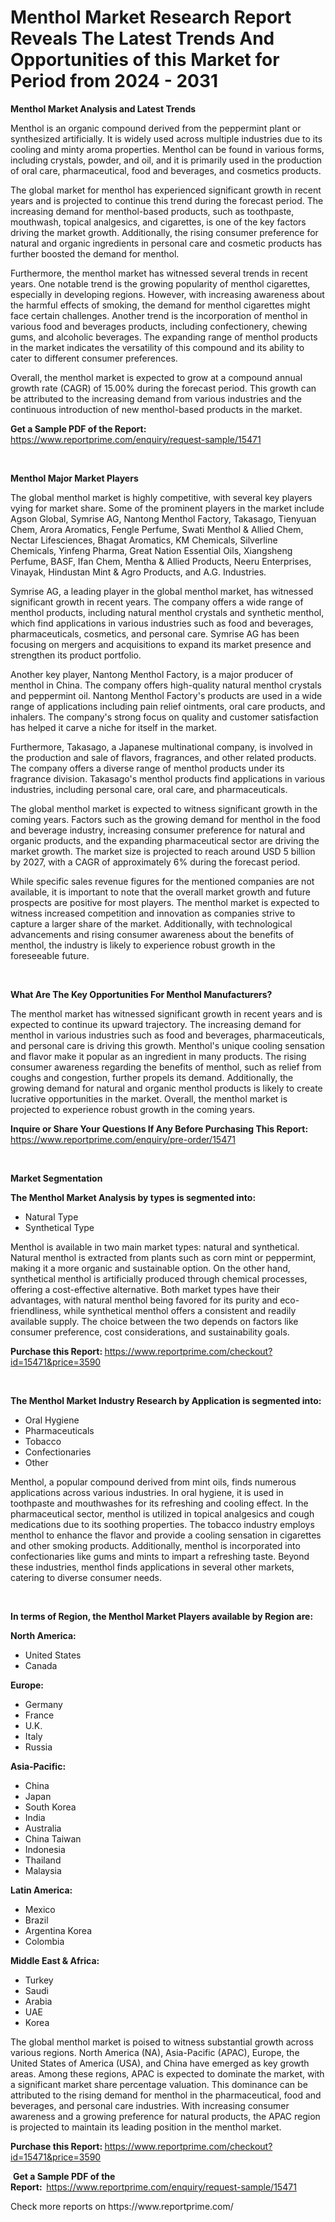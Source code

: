 <p><h1>Menthol Market Research Report Reveals The Latest Trends And Opportunities of this Market for Period from 2024 - 2031</h1></p><p><strong>Menthol Market Analysis and Latest Trends</strong></p>
<p><p>Menthol is an organic compound derived from the peppermint plant or synthesized artificially. It is widely used across multiple industries due to its cooling and minty aroma properties. Menthol can be found in various forms, including crystals, powder, and oil, and it is primarily used in the production of oral care, pharmaceutical, food and beverages, and cosmetics products.</p><p>The global market for menthol has experienced significant growth in recent years and is projected to continue this trend during the forecast period. The increasing demand for menthol-based products, such as toothpaste, mouthwash, topical analgesics, and cigarettes, is one of the key factors driving the market growth. Additionally, the rising consumer preference for natural and organic ingredients in personal care and cosmetic products has further boosted the demand for menthol.</p><p>Furthermore, the menthol market has witnessed several trends in recent years. One notable trend is the growing popularity of menthol cigarettes, especially in developing regions. However, with increasing awareness about the harmful effects of smoking, the demand for menthol cigarettes might face certain challenges. Another trend is the incorporation of menthol in various food and beverages products, including confectionery, chewing gums, and alcoholic beverages. The expanding range of menthol products in the market indicates the versatility of this compound and its ability to cater to different consumer preferences.</p><p>Overall, the menthol market is expected to grow at a compound annual growth rate (CAGR) of 15.00% during the forecast period. This growth can be attributed to the increasing demand from various industries and the continuous introduction of new menthol-based products in the market.</p></p>
<p><strong>Get a Sample PDF of the Report:&nbsp;</strong> <a href="https://www.reportprime.com/enquiry/request-sample/15471">https://www.reportprime.com/enquiry/request-sample/15471</a></p>
<p>&nbsp;</p>
<p><strong>Menthol Major Market Players</strong></p>
<p><p>The global menthol market is highly competitive, with several key players vying for market share. Some of the prominent players in the market include Agson Global, Symrise AG, Nantong Menthol Factory, Takasago, Tienyuan Chem, Arora Aromatics, Fengle Perfume, Swati Menthol & Allied Chem, Nectar Lifesciences, Bhagat Aromatics, KM Chemicals, Silverline Chemicals, Yinfeng Pharma, Great Nation Essential Oils, Xiangsheng Perfume, BASF, Ifan Chem, Mentha & Allied Products, Neeru Enterprises, Vinayak, Hindustan Mint & Agro Products, and A.G. Industries.</p><p>Symrise AG, a leading player in the global menthol market, has witnessed significant growth in recent years. The company offers a wide range of menthol products, including natural menthol crystals and synthetic menthol, which find applications in various industries such as food and beverages, pharmaceuticals, cosmetics, and personal care. Symrise AG has been focusing on mergers and acquisitions to expand its market presence and strengthen its product portfolio.</p><p>Another key player, Nantong Menthol Factory, is a major producer of menthol in China. The company offers high-quality natural menthol crystals and peppermint oil. Nantong Menthol Factory's products are used in a wide range of applications including pain relief ointments, oral care products, and inhalers. The company's strong focus on quality and customer satisfaction has helped it carve a niche for itself in the market.</p><p>Furthermore, Takasago, a Japanese multinational company, is involved in the production and sale of flavors, fragrances, and other related products. The company offers a diverse range of menthol products under its fragrance division. Takasago's menthol products find applications in various industries, including personal care, oral care, and pharmaceuticals.</p><p>The global menthol market is expected to witness significant growth in the coming years. Factors such as the growing demand for menthol in the food and beverage industry, increasing consumer preference for natural and organic products, and the expanding pharmaceutical sector are driving the market growth. The market size is projected to reach around USD 5 billion by 2027, with a CAGR of approximately 6% during the forecast period.</p><p>While specific sales revenue figures for the mentioned companies are not available, it is important to note that the overall market growth and future prospects are positive for most players. The menthol market is expected to witness increased competition and innovation as companies strive to capture a larger share of the market. Additionally, with technological advancements and rising consumer awareness about the benefits of menthol, the industry is likely to experience robust growth in the foreseeable future.</p></p>
<p>&nbsp;</p>
<p><strong>What Are The Key Opportunities For Menthol Manufacturers?</strong></p>
<p><p>The menthol market has witnessed significant growth in recent years and is expected to continue its upward trajectory. The increasing demand for menthol in various industries such as food and beverages, pharmaceuticals, and personal care is driving this growth. Menthol's unique cooling sensation and flavor make it popular as an ingredient in many products. The rising consumer awareness regarding the benefits of menthol, such as relief from coughs and congestion, further propels its demand. Additionally, the growing demand for natural and organic menthol products is likely to create lucrative opportunities in the market. Overall, the menthol market is projected to experience robust growth in the coming years.</p></p>
<p><strong>Inquire or Share Your Questions If Any Before Purchasing This Report:</strong> <a href="https://www.reportprime.com/enquiry/pre-order/15471">https://www.reportprime.com/enquiry/pre-order/15471</a></p>
<p>&nbsp;</p>
<p><strong>Market Segmentation</strong></p>
<p><strong>The Menthol Market Analysis by types is segmented into:</strong></p>
<p><ul><li>Natural Type</li><li>Synthetical Type</li></ul></p>
<p><p>Menthol is available in two main market types: natural and synthetical. Natural menthol is extracted from plants such as corn mint or peppermint, making it a more organic and sustainable option. On the other hand, synthetical menthol is artificially produced through chemical processes, offering a cost-effective alternative. Both market types have their advantages, with natural menthol being favored for its purity and eco-friendliness, while synthetical menthol offers a consistent and readily available supply. The choice between the two depends on factors like consumer preference, cost considerations, and sustainability goals.</p></p>
<p><strong>Purchase this Report:&nbsp;</strong><a href="https://www.reportprime.com/checkout?id=15471&price=3590">https://www.reportprime.com/checkout?id=15471&price=3590</a></p>
<p>&nbsp;</p>
<p><strong>The Menthol Market Industry Research by Application is segmented into:</strong></p>
<p><ul><li>Oral Hygiene</li><li>Pharmaceuticals</li><li>Tobacco</li><li>Confectionaries</li><li>Other</li></ul></p>
<p><p>Menthol, a popular compound derived from mint oils, finds numerous applications across various industries. In oral hygiene, it is used in toothpaste and mouthwashes for its refreshing and cooling effect. In the pharmaceutical sector, menthol is utilized in topical analgesics and cough medications due to its soothing properties. The tobacco industry employs menthol to enhance the flavor and provide a cooling sensation in cigarettes and other smoking products. Additionally, menthol is incorporated into confectionaries like gums and mints to impart a refreshing taste. Beyond these industries, menthol finds applications in several other markets, catering to diverse consumer needs.</p></p>
<p>&nbsp;</p>
<p><strong>In terms of Region, the Menthol Market Players available by Region are:</strong></p>
<p>
    <p> <strong> North America: </strong>
        <ul>
            <li>United States</li>
            <li>Canada</li>
        </ul>
        </p> 
    <p> <strong> Europe: </strong>
        <ul>
            <li>Germany</li>
            <li>France</li>
            <li>U.K.</li>
            <li>Italy</li>
            <li>Russia</li>
        </ul>
        </p> 
    <p> <strong> Asia-Pacific: </strong>
        <ul>
            <li>China</li>
            <li>Japan</li>
            <li>South Korea</li>
            <li>India</li>
            <li>Australia</li>
            <li>China Taiwan</li>
            <li>Indonesia</li>
            <li>Thailand</li>
            <li>Malaysia</li>
        </ul>
        </p> 
    <p> <strong> Latin America: </strong>
        <ul>
            <li>Mexico</li>
            <li>Brazil</li>
            <li>Argentina Korea</li>
            <li>Colombia</li>
        </ul>
        </p> 
    <p> <strong> Middle East & Africa: </strong>
        <ul>
            <li>Turkey</li>
            <li>Saudi</li>
            <li>Arabia</li>
            <li>UAE</li>
            <li>Korea</li>
        </ul>
    </p>
    </p>
<p><p>The global menthol market is poised to witness substantial growth across various regions. North America (NA), Asia-Pacific (APAC), Europe, the United States of America (USA), and China have emerged as key growth areas. Among these regions, APAC is expected to dominate the market, with a significant market share percentage valuation. This dominance can be attributed to the rising demand for menthol in the pharmaceutical, food and beverages, and personal care industries. With increasing consumer awareness and a growing preference for natural products, the APAC region is projected to maintain its leading position in the menthol market.</p></p>
<p><strong>Purchase this Report: </strong><a href="https://www.reportprime.com/checkout?id=15471&price=3590">https://www.reportprime.com/checkout?id=15471&price=3590</a></p>
<p>&nbsp;<strong>Get a Sample PDF of the Report:&nbsp;&nbsp;</strong><a href="https://www.reportprime.com/enquiry/request-sample/15471">https://www.reportprime.com/enquiry/request-sample/15471</a></p>
<p><strong></strong></p>
<p>Check more reports on https://www.reportprime.com/</p>